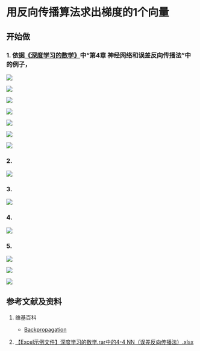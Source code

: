 # 用反向传播算法求出梯度的1个向量

## 开始做

### 1. 依据[《深度学习的数学》](https://www.ituring.com.cn/book/2593)中“第4章 神经网络和误差反向传播法”中的例子，

![](/images/体验神经网络中的数学原理/用反向传播算法求出梯度的1个向量/1a0.jpg)

![](/images/体验神经网络中的数学原理/用反向传播算法求出梯度的1个向量/1a1.jpg)

![](/images/体验神经网络中的数学原理/用反向传播算法求出梯度的1个向量/1a2.jpg)

![](/images/体验神经网络中的数学原理/用反向传播算法求出梯度的1个向量/1a3.jpg)

![](/images/体验神经网络中的数学原理/用反向传播算法求出梯度的1个向量/1a4.jpg)

![](/images/体验神经网络中的数学原理/用反向传播算法求出梯度的1个向量/1a5.jpg)

![](/images/体验神经网络中的数学原理/用反向传播算法求出梯度的1个向量/1a6.jpg)

### 2.

![](/images/体验神经网络中的数学原理/用反向传播算法求出梯度的1个向量/2a1.jpg)

### 3. 

![](/images/体验神经网络中的数学原理/用反向传播算法求出梯度的1个向量/3a1.jpg)

### 4. 

![](/images/体验神经网络中的数学原理/用反向传播算法求出梯度的1个向量/4a1.jpg)

### 5.  

![](/images/体验神经网络中的数学原理/用反向传播算法求出梯度的1个向量/5a1.jpg)

![](/images/体验神经网络中的数学原理/用反向传播算法求出梯度的1个向量/5a2.jpg)

![](/images/体验神经网络中的数学原理/用反向传播算法求出梯度的1个向量/5a3.jpg)

## 参考文献及资料

1. 维基百科
	- [Backpropagation](https://en.wikipedia.org/wiki/Backpropagation) 

2. [【Excel示例文件】深度学习的数学.rar中的4-4 NN（误差反向传播法）.xlsx](http://www.ituring.com.cn/book/2593)